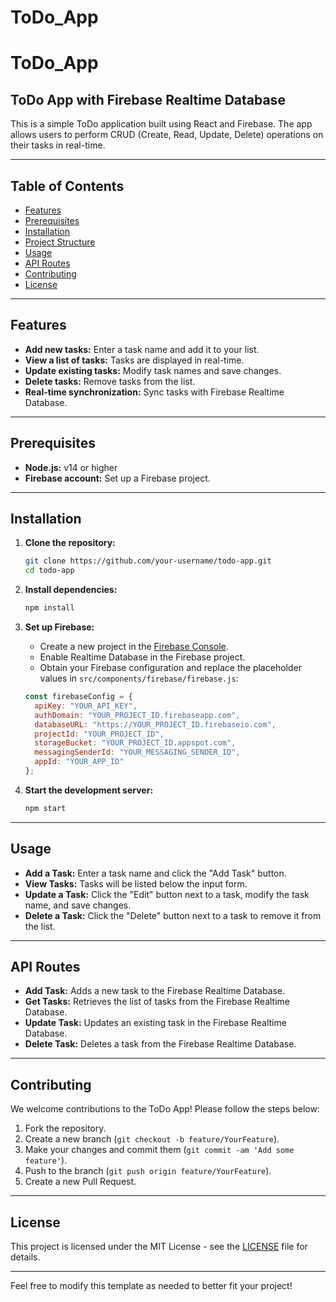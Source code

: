 # ToDo_App
# ToDo_App

## ToDo App with Firebase Realtime Database

This is a simple ToDo application built using React and Firebase. The app allows users to perform CRUD (Create, Read, Update, Delete) operations on their tasks in real-time.

---

## Table of Contents

- [Features](#features)
- [Prerequisites](#prerequisites)
- [Installation](#installation)
- [Project Structure](#project-structure)
- [Usage](#usage)
- [API Routes](#api-routes)
- [Contributing](#contributing)
- [License](#license)

---

## Features

- **Add new tasks:** Enter a task name and add it to your list.
- **View a list of tasks:** Tasks are displayed in real-time.
- **Update existing tasks:** Modify task names and save changes.
- **Delete tasks:** Remove tasks from the list.
- **Real-time synchronization:** Sync tasks with Firebase Realtime Database.

---

## Prerequisites

- **Node.js:** v14 or higher
- **Firebase account:** Set up a Firebase project.

---

## Installation

1. **Clone the repository:**

    ```bash
    git clone https://github.com/your-username/todo-app.git
    cd todo-app
    ```

2. **Install dependencies:**

    ```bash
    npm install
    ```

3. **Set up Firebase:**

    - Create a new project in the [Firebase Console](https://console.firebase.google.com/).
    - Enable Realtime Database in the Firebase project.
    - Obtain your Firebase configuration and replace the placeholder values in `src/components/firebase/firebase.js`:

    ```javascript
    const firebaseConfig = {
      apiKey: "YOUR_API_KEY",
      authDomain: "YOUR_PROJECT_ID.firebaseapp.com",
      databaseURL: "https://YOUR_PROJECT_ID.firebaseio.com",
      projectId: "YOUR_PROJECT_ID",
      storageBucket: "YOUR_PROJECT_ID.appspot.com",
      messagingSenderId: "YOUR_MESSAGING_SENDER_ID",
      appId: "YOUR_APP_ID"
    };
    ```

4. **Start the development server:**

    ```bash
    npm start
    ```

---

## Usage

- **Add a Task:** Enter a task name and click the "Add Task" button.
- **View Tasks:** Tasks will be listed below the input form.
- **Update a Task:** Click the "Edit" button next to a task, modify the task name, and save changes.
- **Delete a Task:** Click the "Delete" button next to a task to remove it from the list.

---

## API Routes

- **Add Task:** Adds a new task to the Firebase Realtime Database.
- **Get Tasks:** Retrieves the list of tasks from the Firebase Realtime Database.
- **Update Task:** Updates an existing task in the Firebase Realtime Database.
- **Delete Task:** Deletes a task from the Firebase Realtime Database.

---

## Contributing

We welcome contributions to the ToDo App! Please follow the steps below:

1. Fork the repository.
2. Create a new branch (`git checkout -b feature/YourFeature`).
3. Make your changes and commit them (`git commit -am 'Add some feature'`).
4. Push to the branch (`git push origin feature/YourFeature`).
5. Create a new Pull Request.

---

## License

This project is licensed under the MIT License - see the [LICENSE](LICENSE) file for details.

---

Feel free to modify this template as needed to better fit your project!
